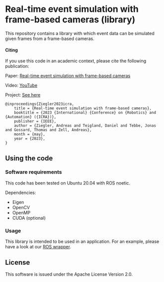 # Real-time event simulation with frame-based cameras (library)

This repository contains a library with which event data can be simulated given frames from a frame-based cameras.

#### Citing

If you use this code in an academic context, please cite the following publication:

Paper: [Real-time event simulation with frame-based cameras](https://arxiv.org/pdf/2209.04634.pdf)

Video: [YouTube](https://www.youtube.com/@ZellTuebingen)

Project: [See here](file:///data/repos/event-simulation-project-page/index.html)

```
@inproceedings{Ziegler2023icra,
	title = {Real-time event simulation with frame-based cameras},
	booktitle = {2023 {International} {Conference} on {Robotics} and {Automation} ({ICRA})},
	publisher = {IEEE},
	author = {Ziegler, Andreas and Teigland, Daniel and Tebbe, Jonas and Gossard, Thomas and Zell, Andreas},
	month = {may},
	year = {2023},
}
```

## Using the code

### Software requirements

This code has been tested on Ubuntu 20.04 with ROS noetic.

Dependencies:
- Eigen
- OpenCV
- OpenMP
- CUDA (optional)

### Usage

This library is intended to be used in an application. For an example, please have a look at our [ROS wrapper](https://github.com/cogsys-tuebingen/event_simulator_ros).

## License

This software is issued under the Apache License Version 2.0.
